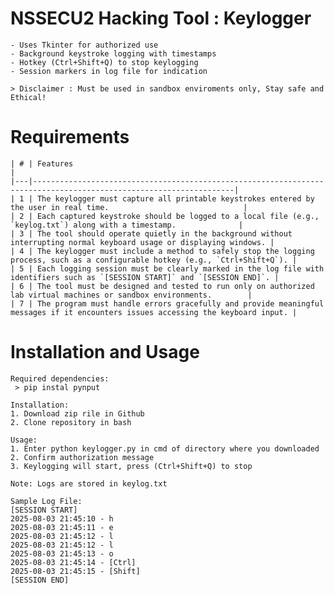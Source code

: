 # NSSECU2 Hacking Tool : Keylogger
    - Uses Tkinter for authorized use
    - Background keystroke logging with timestamps
    - Hotkey (Ctrl+Shift+Q) to stop keylogging
    - Session markers in log file for indication

    > Disclaimer : Must be used in sandbox enviroments only, Stay safe and Ethical!

# Requirements
    | # | Features                                                                                                      |
    |---|-------------------------------------------------------------------------------------------------------------------|
    | 1 | The keylogger must capture all printable keystrokes entered by the user in real time.                              |
    | 2 | Each captured keystroke should be logged to a local file (e.g., `keylog.txt`) along with a timestamp.              |
    | 3 | The tool should operate quietly in the background without interrupting normal keyboard usage or displaying windows. |
    | 4 | The keylogger must include a method to safely stop the logging process, such as a configurable hotkey (e.g., `Ctrl+Shift+Q`). |
    | 5 | Each logging session must be clearly marked in the log file with identifiers such as `[SESSION START]` and `[SESSION END]`. |
    | 6 | The tool must be designed and tested to run only on authorized lab virtual machines or sandbox environments.        |
    | 7 | The program must handle errors gracefully and provide meaningful messages if it encounters issues accessing the keyboard input. |


# Installation and Usage

    Required dependencies:
     > pip instal pynput

    Installation:
    1. Download zip rile in Github
    2. Clone repository in bash

    Usage: 
    1. Enter python keylogger.py in cmd of directory where you downloaded
    2. Confirm authorization message
    3. Keylogging will start, press (Ctrl+Shift+Q) to stop

    Note: Logs are stored in keylog.txt

    Sample Log File: 
    [SESSION START]
    2025-08-03 21:45:10 - h
    2025-08-03 21:45:11 - e
    2025-08-03 21:45:12 - l
    2025-08-03 21:45:12 - l
    2025-08-03 21:45:13 - o
    2025-08-03 21:45:14 - [Ctrl]
    2025-08-03 21:45:15 - [Shift]
    [SESSION END]
